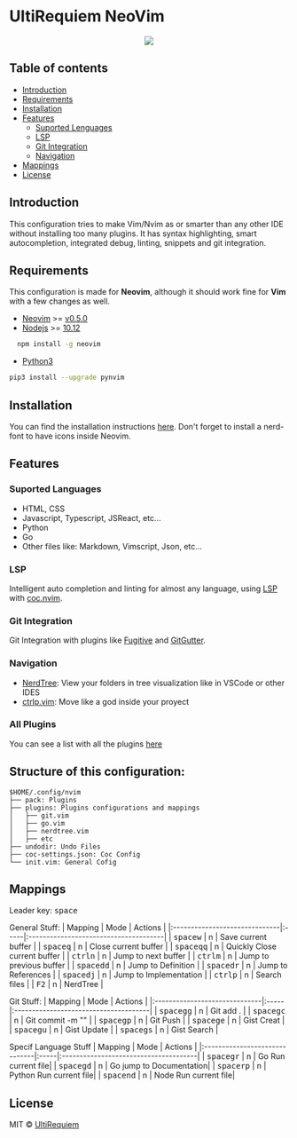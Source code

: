 # UltiRequiem NeoVim

<p align="center">
<img src="https://i.imgur.com/L5ZQlCs.png">
</p>

## Table of contents

- [Introduction](#introduction)
- [Requirements](#requirements)
- [Installation](#installation)
- [Features](#features)
  - [Suported Lenguages](#suported-languages)
  - [LSP](#lsp)
  - [Git Integration](#git-integration)
  - [Navigation](#navigation)
- [Mappings](#mappings)
- [License](#license)

## Introduction

This configuration tries to make Vim/Nvim as or smarter than any other IDE without installing too many plugins. It has syntax highlighting,
smart autocompletion, integrated debug, linting, snippets and git integration.

## Requirements

This configuration is made for **Neovim**, although it should work fine for **Vim** with a few changes as well.

- [Neovim](https://github.com/neovim/neovim) >= [v0.5.0](https://github.com/neovim/neovim/releases)
- [Nodejs](https://github.com/nodejs/node) >= [10.12](https://github.com/nodejs/node/releases)

```bash
  npm install -g neovim
```

- [Python3](https://www.python.org/download/releases/3.0)

```bash
pip3 install --upgrade pynvim
```

## Installation

You can find the installation instructions [here](https://github.com/UltiRequiem/UltiVim/releases/latest). Don't forget to install a nerd-font to have icons inside Neovim.

## Features

### Suported Languages

- HTML, CSS
- Javascript, Typescript, JSReact, etc...
- Python
- Go
- Other files like: Markdown, Vimscript, Json, etc...

### LSP

Intelligent auto completion and linting for almost any language, using [LSP](https://langserver.org) with [coc.nvim](https://github.com/neoclide/coc.nvim).

### Git Integration

Git Integration with plugins like [Fugitive](https://github.com/tpope/vim-fugitive) and [GitGutter](https://github.com/airblade/vim-gitgutter).

### Navigation

- [NerdTree](https://github.com/preservim/nerdtree): View your folders in tree visualization like in VSCode or other IDES
- [ctrlp.vim](https://github.com/ctrlpvim/ctrlp.vim): Move like a god inside your proyect

### All Plugins

You can see a list with all the plugins [here](./pack/README.md)

## Structure of this configuration:

```
$HOME/.config/nvim
├── pack: Plugins
├── plugins: Plugins configurations and mappings
│   ├── git.vim
│   ├── go.vim
│   ├── nerdtree.vim
│   ├── etc
├── undodir: Undo Files
├── coc-settings.json: Coc Config
└── init.vim: General Cofig
```

## Mappings
Leader key: <kbd>space</kbd>  

General Stuff:
| Mapping                       | Mode | Actions                               |
|:------------------------------|:-----|:--------------------------------------|
| <kbd>space</kbd><kbd>w</kbd>  | n  | Save current buffer |
| <kbd>space</kbd><kbd>q</kbd>  | n  | Close current buffer |
| <kbd>space</kbd><kbd>qq</kbd> | n  | Quickly Close current buffer |
| <kbd>ctrl</kbd><kbd>n</kbd>   | n  | Jump to next buffer |
| <kbd>ctrl</kbd><kbd>m</kbd>   | n  | Jump to previous buffer |
| <kbd>space</kbd><kbd>dd</kbd> | n  | Jump to Definition |
| <kbd>space</kbd><kbd>dr</kbd> | n  | Jump to References |
| <kbd>space</kbd><kbd>dj</kbd> | n  | Jump to Implementation |
| <kbd>ctrl</kbd><kbd>p</kbd>   | n  | Search files |
| <kbd>F2</kbd>                 | n  | NerdTree |

Git Stuff:
| Mapping                       | Mode | Actions                               |
|:------------------------------|:-----|:--------------------------------------|
| <kbd>space</kbd><kbd>gg</kbd> | n    | Git add . |
| <kbd>space</kbd><kbd>gc</kbd> | n    | Git commit -m "" |
| <kbd>space</kbd><kbd>gp</kbd> | n    | Git Push |
| <kbd>space</kbd><kbd>ge</kbd> | n    | Gist Creat |
| <kbd>space</kbd><kbd>gu</kbd> | n    | Gist Update |
| <kbd>space</kbd><kbd>gs</kbd> | n    | Gist Search |

Specif Language Stuff
| Mapping                       | Mode | Actions                               |
|:------------------------------|:-----|:--------------------------------------|
| <kbd>space</kbd><kbd>gr</kbd> | n    | Go Run current file|
| <kbd>space</kbd><kbd>gd</kbd> | n    | Go jump to Documentation|
| <kbd>space</kbd><kbd>rp</kbd> | n    | Python Run current file|
| <kbd>space</kbd><kbd>nd</kbd> | n    | Node Run current file|

## License

MIT © [UltiRequiem](https://github.com/UltiRequiem)

